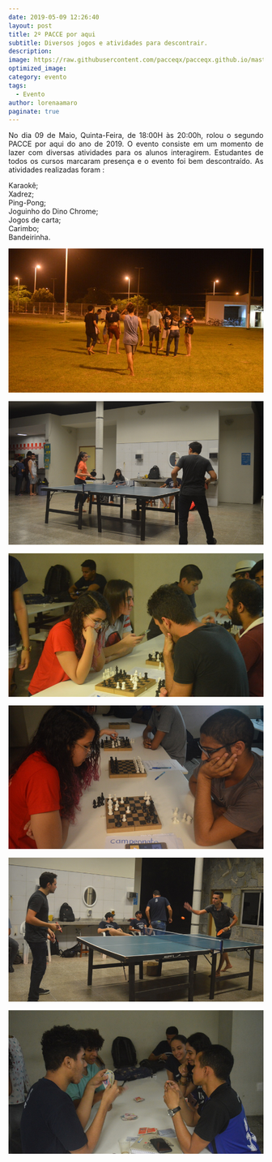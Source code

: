 ```yaml
---
date: 2019-05-09 12:26:40
layout: post
title: 2º PACCE por aqui
subtitle: Diversos jogos e atividades para descontrair.
description: 
image: https://raw.githubusercontent.com/pacceqx/pacceqx.github.io/master/assets/pic/2019-05-09/capa.png
optimized_image: 
category: evento
tags:
  - Evento
author: lorenaamaro
paginate: true
---
```


<p style = "text-align: justify">
No dia 09 de Maio, Quinta-Feira, de 18:00H às 20:00h, rolou o segundo PACCE por aqui do ano de 2019. O evento consiste em um momento de lazer com diversas atividades para os alunos interagirem. Estudantes de todos os cursos marcaram presença e o evento foi bem descontraído. As atividades realizadas foram :  <br>

Karaokê; <br>
Xadrez; <br>
Ping-Pong; <br>
Joguinho do Dino Chrome; <br>
Jogos de carta; <br>
Carimbo;<br>
Bandeirinha.<br>
</p>

![](https://raw.githubusercontent.com/pacceqx/pacceqx.github.io/master/assets/pic/2019-05-09/img1.JPG)

![](https://raw.githubusercontent.com/pacceqx/pacceqx.github.io/master/assets/pic/2019-05-09/img2.JPG)

![](https://raw.githubusercontent.com/pacceqx/pacceqx.github.io/master/assets/pic/2019-05-09/img3.JPG)

![](https://raw.githubusercontent.com/pacceqx/pacceqx.github.io/master/assets/pic/2019-05-09/img4.JPG)

![](https://raw.githubusercontent.com/pacceqx/pacceqx.github.io/master/assets/pic/2019-05-09/img5.JPG)

![](https://raw.githubusercontent.com/pacceqx/pacceqx.github.io/master/assets/pic/2019-05-09/img6.JPG)


